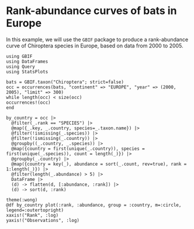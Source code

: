 # Rank-abundance curves of bats in Europe

In this example, we will use the `GBIF` package to produce a rank-abundance
curve of Chiroptera species in Europe, based on data from 2000 to 2005.

```@example bt
using GBIF
using DataFrames
using Query
using StatsPlots

bats = GBIF.taxon("Chiroptera"; strict=false)
occ = occurrences(bats, "continent" => "EUROPE", "year" => (2000, 2005), "limit" => 300)
while length(occ) < size(occ)
occurrences!(occ)
end
```

```@example bt
by_country = occ |>
  @filter(_.rank == "SPECIES") |>
  @map({_.key, _.country, species=_.taxon.name}) |>
  @filter(!ismissing(_.species)) |>
  @filter(!ismissing(_.country)) |>
  @groupby((_.country, _.species)) |>
  @map({country = first(unique(_.country)), species = first(unique(_.species)), count = length(_)}) |>
  @groupby(_.country) |>
  @map({country = key(_), abundance = sort(_.count, rev=true), rank = 1:length(_)}) |>
  @filter(length(_.abundance) > 5) |>
  DataFrame |>
  (d) -> flatten(d, [:abundance, :rank]) |>
  (d) -> sort(d, :rank)

theme(:wong)
@df by_country plot(:rank, :abundance, group = :country, m=:circle, legend=:outertopright)
xaxis!("Rank", :log)
yaxis!("Observations", :log)
```
